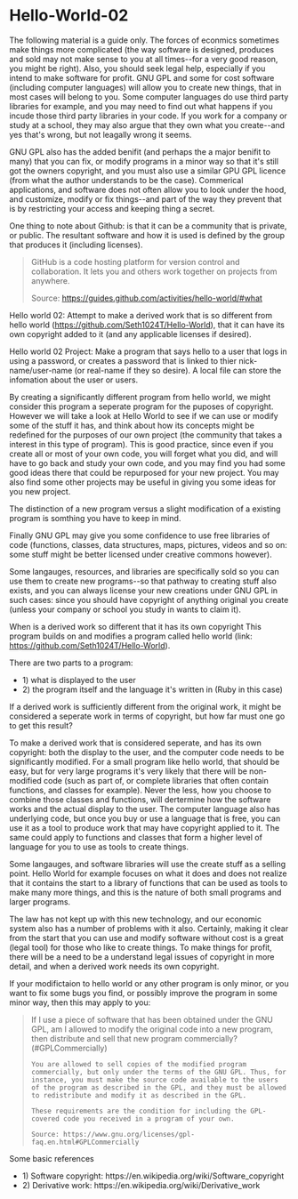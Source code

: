 # Hello-World-02

The following material is a guide only. The forces of econmics sometimes make things more complicated (the way software is designed, produces and sold may not make sense to you at all times--for a very good reason, you might be right). Also, you should seek legal help, especially if you intend to make software for profit. GNU GPL and some for cost software (including computer languages) will allow you to create new things, that in most cases will belong to you. Some computer languages do use third party libraries for example, and you may need to find out what happens if you incude those third party libraries in your code. If you work for a company or study at a school, they may also argue that they own what you create--and yes that's wrong, but not leagally wrong it seems.

GNU GPL also has the added benifit (and perhaps the a major benifit to many) that you can fix, or modify programs in a minor way so that it's still got the owners copyright, and you must also use a similar GPU GPL licence (from what the author understands to be the case). Commerical applications, and software does not often allow you to look under the hood, and customize, modify or fix things--and part of the way they prevent that is by restricting your access and keeping thing a secret.

One thing to note about Github: is that it can be a community that is private, or public. The resultant software and how it is used is defined by the group that produces it (including licenses).

<blockquote cite="https://guides.github.com/activities/hello-world/#what">
GitHub is a code hosting platform for version control and collaboration. It lets you and others work together on projects from anywhere.

Source: https://guides.github.com/activities/hello-world/#what
</blockquote>

Hello world 02: Attempt to make a derived work that is so different from hello world (https://github.com/Seth1024T/Hello-World), that it can have its own copyright added to it (and any applicable licenses if desired).

Hello world 02 Project: Make a program that says hello to a user that logs in using a password, or creates a password that is linked to thier nick-name/user-name (or real-name if they so desire). A local file can store the infomation about the user or users.

By creating a significantly different program from hello world, we might consider this program a seperate program for the puposes of copyright. However we will take a look at Hello World to see if we can use or modify some of the stuff it has, and think about how its concepts might be redefined for the purposes of our own project (the community that takes a interest in this type of program). This is good practice, since even if you create all or most of your own code, you will forget what you did, and will have to go back and study your own code, and you may find you had some good ideas there that could be repurposed for your new project. You may also find some other projects may be useful in giving you some ideas for you new project.

The distinction of a new program versus a slight modification of a existing program is somthing you have to keep in mind.

Finally GNU GPL may give you some confidence to use free libraries of code (functions, classes, data structures, maps, pictures, videos and so on: some stuff might be better licensed under creative commons however).

Some langauges, resources, and libraries are specifically sold so you can use them to create new programs--so that pathway to creating stuff also exists, and you can always license your new creations under GNU GPL in such cases: since you should have copyright of anything original you create (unless your company or school you study in wants to claim it).

When is a derived work so different that it has its own copyright
This program builds on and modifies a program called hello world (link: https://github.com/Seth1024T/Hello-World).

There are two parts to a program:
<ul>
<li>1) what is displayed to the user</li>
<li>2) the program itself and the language it's written in (Ruby in this case)</li>
</ul>

If a derived work is sufficiently different from the original work, it might be considered a seperate work in terms of copyright, but how far must one go to get this result?

To make a derived work that is considered seperate, and has its own copyright: both the display to the user, and the computer code needs to be significantly modified. For a small program like hello world, that should be easy, but for very large programs it's very likely that there will be non-modified code (such as part of, or complete libraries that often contain functions, and classes for example). Never the less, how you choose to combine those classes and functions, will dertermine how the software works and the actual display to the user. The computer language also has underlying code, but once you buy or use a language that is free, you can use it as a tool to produce work that may have copyright applied to it. The same could apply to functions and classes that form a higher level of language for you to use as tools to create things.

Some langauges, and software libraries will use the create stuff as a selling point. Hello World for example focuses on what it does and does not realize that it contains the start to a library of functions that can be used as tools to make many more things, and this is the nature of both small programs and larger programs.

The law has not kept up with this new technology, and our economic system also has a number of problems with it also. Certainly, making it clear from the start that you can use and modify software without cost is a great (legal tool) for those who like to create things. To make things for profit, there will be a need to be a understand legal issues of copyright in more detail, and when a derived work needs its own copyright.

If your modifictaion to hello world or any other program is only minor, or you want to fix some bugs you find, or possibly improve the program in some minor way, then this may apply to you:

<blockquote cite="https://www.gnu.org/licenses/gpl-faq.en.html#GPLCommercially">
    If I use a piece of software that has been obtained under the GNU GPL, am I allowed to modify the original code into a new program, then distribute and sell that new program commercially? (#GPLCommercially)

    You are allowed to sell copies of the modified program commercially, but only under the terms of the GNU GPL. Thus, for instance, you must make the source code available to the users of the program as described in the GPL, and they must be allowed to redistribute and modify it as described in the GPL.

    These requirements are the condition for including the GPL-covered code you received in a program of your own.

    Source: https://www.gnu.org/licenses/gpl-faq.en.html#GPLCommercially
</blockquote>

Some basic references

<ul>
<li>1) Software copyright: https://en.wikipedia.org/wiki/Software_copyright</li>
<li>2) Derivative work: https://en.wikipedia.org/wiki/Derivative_work</li>
</ul>
